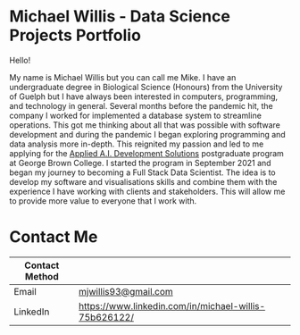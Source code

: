# Michael Willis - Data Science Projects Portfolio
Hello!

My name is Michael Willis but you can call me Mike. I have an undergraduate degree in Biological Science (Honours) from the University of Guelph but I have always been interested in computers, programming, and technology in general. Several months before the pandemic hit, the company I worked for implemented a database system to streamline operations. This got me thinking about all that was possible with software development and during the pandemic I began exploring programming and data analysis more in-depth. This reignited my passion and led to me applying for the [Applied A.I. Development Solutions](https://www.georgebrown.ca/programs/applied-ai-solutions-development-program-postgraduate-t431) postgraduate program at George Brown College. I started the program in September 2021 and began my journey to becoming a Full Stack Data Scientist. The idea is to develop my software and visualisations skills and combine them with the experience I have working with clients and stakeholders. This will allow me to provide more value to everyone that I work with.

# Contact Me

| Contact Method      |  |
| ----------- | ----------- |
| Email      | mjwillis93@gmail.com       |
| LinkedIn   | https://www.linkedin.com/in/michael-willis-75b626122/        |
